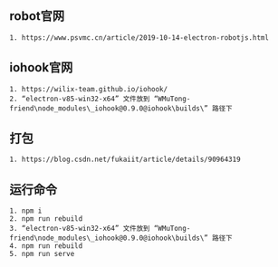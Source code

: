 ## robot官网

    1. https://www.psvmc.cn/article/2019-10-14-electron-robotjs.html

## iohook官网

    1. https://wilix-team.github.io/iohook/
    2. “electron-v85-win32-x64” 文件放到 “WMuTong-friend\node_modules\_iohook@0.9.0@iohook\builds\” 路径下

## 打包

    1. https://blog.csdn.net/fukaiit/article/details/90964319

## 运行命令

    1. npm i
    2. npm run rebuild
    3. “electron-v85-win32-x64” 文件放到 “WMuTong-friend\node_modules\_iohook@0.9.0@iohook\builds\” 路径下
    4. npm run rebuild
    5. npm run serve